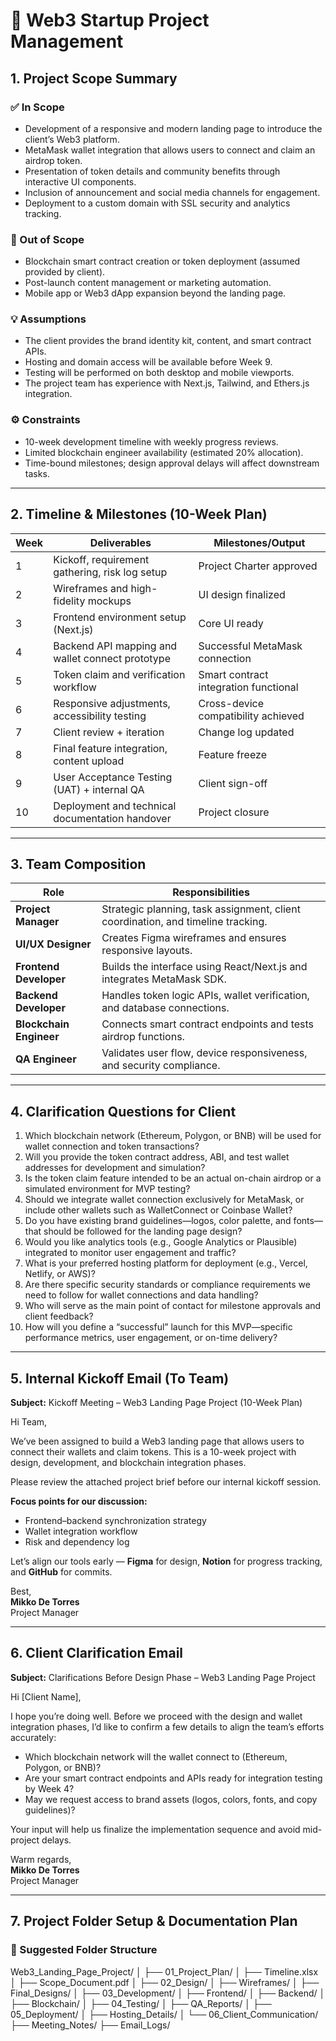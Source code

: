 # 🧩 Web3 Startup Project Management

## 1. Project Scope Summary

### ✅ In Scope
- Development of a responsive and modern landing page to introduce the client’s Web3 platform.  
- MetaMask wallet integration that allows users to connect and claim an airdrop token.  
- Presentation of token details and community benefits through interactive UI components.  
- Inclusion of announcement and social media channels for engagement.  
- Deployment to a custom domain with SSL security and analytics tracking.

### 🚫 Out of Scope
- Blockchain smart contract creation or token deployment (assumed provided by client).  
- Post-launch content management or marketing automation.  
- Mobile app or Web3 dApp expansion beyond the landing page.

### 💡 Assumptions
- The client provides the brand identity kit, content, and smart contract APIs.  
- Hosting and domain access will be available before Week 9.  
- Testing will be performed on both desktop and mobile viewports.  
- The project team has experience with Next.js, Tailwind, and Ethers.js integration.

### ⚙️ Constraints
- 10-week development timeline with weekly progress reviews.  
- Limited blockchain engineer availability (estimated 20% allocation).  
- Time-bound milestones; design approval delays will affect downstream tasks.

---

## 2. Timeline & Milestones (10-Week Plan)

| Week | Deliverables | Milestones/Output |
|------|---------------|------------------|
| 1 | Kickoff, requirement gathering, risk log setup | Project Charter approved |
| 2 | Wireframes and high-fidelity mockups | UI design finalized |
| 3 | Frontend environment setup (Next.js) | Core UI ready |
| 4 | Backend API mapping and wallet connect prototype | Successful MetaMask connection |
| 5 | Token claim and verification workflow | Smart contract integration functional |
| 6 | Responsive adjustments, accessibility testing | Cross-device compatibility achieved |
| 7 | Client review + iteration | Change log updated |
| 8 | Final feature integration, content upload | Feature freeze |
| 9 | User Acceptance Testing (UAT) + internal QA | Client sign-off |
| 10 | Deployment and technical documentation handover | Project closure |

---

## 3. Team Composition

| Role | Responsibilities |
|------|------------------|
| **Project Manager** | Strategic planning, task assignment, client coordination, and timeline tracking. |
| **UI/UX Designer** | Creates Figma wireframes and ensures responsive layouts. |
| **Frontend Developer** | Builds the interface using React/Next.js and integrates MetaMask SDK. |
| **Backend Developer** | Handles token logic APIs, wallet verification, and database connections. |
| **Blockchain Engineer** | Connects smart contract endpoints and tests airdrop functions. |
| **QA Engineer** | Validates user flow, device responsiveness, and security compliance. |

---

## 4. Clarification Questions for Client

1. Which blockchain network (Ethereum, Polygon, or BNB) will be used for wallet connection and token transactions?  
2. Will you provide the token contract address, ABI, and test wallet addresses for development and simulation?  
3. Is the token claim feature intended to be an actual on-chain airdrop or a simulated environment for MVP testing?  
4. Should we integrate wallet connection exclusively for MetaMask, or include other wallets such as WalletConnect or Coinbase Wallet?  
5. Do you have existing brand guidelines—logos, color palette, and fonts—that should be followed for the landing page design?  
6. Would you like analytics tools (e.g., Google Analytics or Plausible) integrated to monitor user engagement and traffic?  
7. What is your preferred hosting platform for deployment (e.g., Vercel, Netlify, or AWS)?  
8. Are there specific security standards or compliance requirements we need to follow for wallet connections and data handling?  
9. Who will serve as the main point of contact for milestone approvals and client feedback?  
10. How will you define a “successful” launch for this MVP—specific performance metrics, user engagement, or on-time delivery?

---

## 5. Internal Kickoff Email (To Team)

**Subject:** Kickoff Meeting – Web3 Landing Page Project (10-Week Plan)

Hi Team,  

We’ve been assigned to build a Web3 landing page that allows users to connect their wallets and claim tokens. This is a 10-week project with design, development, and blockchain integration phases.  

Please review the attached project brief before our internal kickoff session.  

**Focus points for our discussion:**
- Frontend–backend synchronization strategy  
- Wallet integration workflow  
- Risk and dependency log  

Let’s align our tools early — **Figma** for design, **Notion** for progress tracking, and **GitHub** for commits.  

Best,  
**Mikko De Torres**  
Project Manager  

---

## 6. Client Clarification Email

**Subject:** Clarifications Before Design Phase – Web3 Landing Page Project  

Hi [Client Name],  

I hope you’re doing well. Before we proceed with the design and wallet integration phases, I’d like to confirm a few details to align the team’s efforts accurately:  

- Which blockchain network will the wallet connect to (Ethereum, Polygon, or BNB)?  
- Are your smart contract endpoints and APIs ready for integration testing by Week 4?  
- May we request access to brand assets (logos, colors, fonts, and copy guidelines)?  

Your input will help us finalize the implementation sequence and avoid mid-project delays.  

Warm regards,  
**Mikko De Torres**  
Project Manager  

---

## 7. Project Folder Setup & Documentation Plan

### 📁 Suggested Folder Structure

Web3_Landing_Page_Project/
│
├── 01_Project_Plan/
│   ├── Timeline.xlsx
│   ├── Scope_Document.pdf
│
├── 02_Design/
│   ├── Wireframes/
│   ├── Final_Designs/
│
├── 03_Development/
│   ├── Frontend/
│   ├── Backend/
│   ├── Blockchain/
│
├── 04_Testing/
│   ├── QA_Reports/
│
├── 05_Deployment/
│   ├── Hosting_Details/
│
└── 06_Client_Communication/
    ├── Meeting_Notes/
    ├── Email_Logs/

